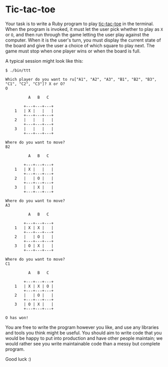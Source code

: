 # Tic-tac-toe

Your task is to write a Ruby program to play
[tic-tac-toe](http://en.wikipedia.org/wiki/Tic-tac-toe) in the terminal. When
the program is invoked, it must let the user pick whether to play as `X` or `O`,
and then run through the game letting the user play against the computer. When
it is the user's turn, you must display the current state of the board and give
the user a choice of which square to play next. The game must stop when one
player wins or when the board is full.

A typical session might look like this:

```
$ ./bin/ttt

Which player do you want to ru["A1", "A2", "A3", "B1", "B2", "B3", "C1", "C2", "C3"]? X or O?
O

          A   B   C

        +---+---+---+
    1   | X |   |   |
        +---+---+---+
    2   |   |   |   |
        +---+---+---+
    3   |   |   |   |
        +---+---+---+

Where do you want to move?
B2

          A   B   C

        +---+---+---+
    1   | X |   |   |
        +---+---+---+
    2   |   | O |   |
        +---+---+---+
    3   |   | X |   |
        +---+---+---+

Where do you want to move?
A3

          A   B   C

        +---+---+---+
    1   | X | X |   |
        +---+---+---+
    2   |   | O |   |
        +---+---+---+
    3   | O | X |   |
        +---+---+---+

Where do you want to move?
C1

          A   B   C

        +---+---+---+
    1   | X | X | O |
        +---+---+---+
    2   |   | O |   |
        +---+---+---+
    3   | O | X |   |
        +---+---+---+

O has won!
```

You are free to write the program however you like, and use any libraries and
tools you think might be useful. You should aim to write code that you would be
happy to put into production and have other people maintain; we would rather see
you write maintainable code than a messy but complete program.

Good luck :)

